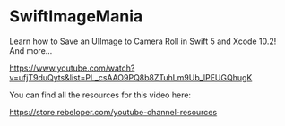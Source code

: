 # SwiftImageMania

Learn how to Save an UIImage to Camera Roll in Swift 5 and Xcode 10.2! And more...

https://www.youtube.com/watch?v=ufjT9duQyts&list=PL_csAAO9PQ8b8ZTuhLm9Ub_lPEUGQhugK

You can find all the resources for this video here:

https://store.rebeloper.com/youtube-channel-resources
